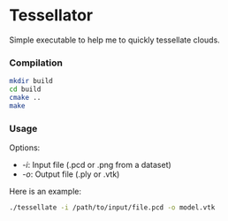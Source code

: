 # Tessellator

Simple executable to help me to quickly tessellate clouds.

### Compilation

```bash
mkdir build
cd build
cmake ..
make
```

### Usage

Options:

- *-i*: Input file (.pcd or .png from a dataset)
- *-o*: Output file (.ply or .vtk)

Here is an example:

```bash
./tessellate -i /path/to/input/file.pcd -o model.vtk
```

